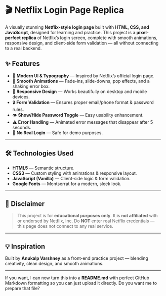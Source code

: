 # 🎬 Netflix Login Page Replica

A visually stunning **Netflix-style login page** built with **HTML, CSS, and JavaScript**, designed for learning and practice.
This project is a **pixel-perfect replica** of Netflix’s login screen, complete with smooth animations, responsive design, and client-side form validation — all without connecting to a real backend.

## ✨ Features

* 🎨 **Modern UI & Typography** — Inspired by Netflix’s official login page.
* 🎥 **Smooth Animations** — Fade-ins, slide-downs, pop effects, and a shaking error box.
* 📱 **Responsive Design** — Works beautifully on desktop and mobile devices.
* 🔒 **Form Validation** — Ensures proper email/phone format & password rules.
* 👁 **Show/Hide Password Toggle** — Easy usability enhancement.
* ⚠ **Error Handling** — Animated error messages that disappear after 5 seconds.
* 🚫 **No Real Login** — Safe for demo purposes.

---

## 🛠 Technologies Used

* **HTML5** — Semantic structure.
* **CSS3** — Custom styling with animations & responsive layout.
* **JavaScript (Vanilla)** — Client-side logic & form validation.
* **Google Fonts** — Montserrat for a modern, sleek look.

---

## 📜 Disclaimer

> This project is for **educational purposes only**. It is **not affiliated** with or endorsed by Netflix, Inc.
> Do **NOT** enter real Netflix credentials — this page does not connect to any real service.

---

## 💡 Inspiration

Built by **Anukalp Varshney** as a front-end practice project — blending creativity, clean design, and smooth animations.

---

If you want, I can now turn this into a **README.md** with perfect GitHub Markdown formatting so you can just upload it directly.
Do you want me to prepare that file?
